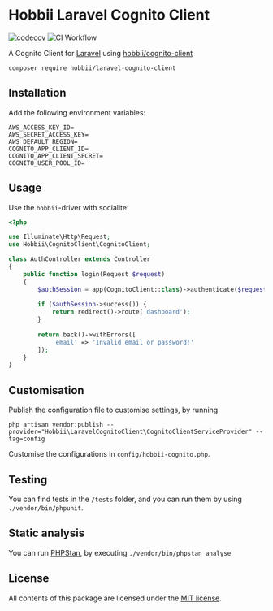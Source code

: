 # Hobbii Laravel Cognito Client
[![codecov](https://codecov.io/gh/hobbii/laravel-cognito-client/branch/main/graph/badge.svg?token=ROhuwlDZQs)](https://codecov.io/gh/hobbii/laravel-cognito-client)
![CI Workflow](https://github.com/hobbii/laravel-cognito-client/actions/workflows/ci.yml/badge.svg?branch=main)

A Cognito Client for [Laravel](https://laravel.com/) using [hobbii/cognito-client](https://github.com/hobbii/cognito-client)

```shell
composer require hobbii/laravel-cognito-client
```

## Installation
Add the following environment variables:
```env
AWS_ACCESS_KEY_ID=
AWS_SECRET_ACCESS_KEY=
AWS_DEFAULT_REGION=
COGNITO_APP_CLIENT_ID=
COGNITO_APP_CLIENT_SECRET=
COGNITO_USER_POOL_ID=
```

## Usage
Use the `hobbii`-driver with socialite:

````php
<?php

use Illuminate\Http\Request;
use Hobbii\CognitoClient\CognitoClient;

class AuthController extends Controller
{
    public function login(Request $request)
    {
        $authSession = app(CognitoClient::class)->authenticate($request->email, $request->password);
        
        if ($authSession->success()) {
            return redirect()->route('dashboard');
        }
        
        return back()->withErrors([
            'email' => 'Invalid email or password!'
        ]);
    }
}
````

## Customisation
Publish the configuration file to customise settings, by running
```shell
php artisan vendor:publish --provider="Hobbii\LaravelCognitoClient\CognitoClientServiceProvider" --tag=config
```
Customise the configurations in `config/hobbii-cognito.php`.


## Testing
You can find tests in the `/tests` folder, and you can run them by using `./vendor/bin/phpunit`.

## Static analysis
You can run [PHPStan](https://phpstan.org/), by executing `./vendor/bin/phpstan analyse`

## License
All contents of this package are licensed under the [MIT license](LICENSE).
